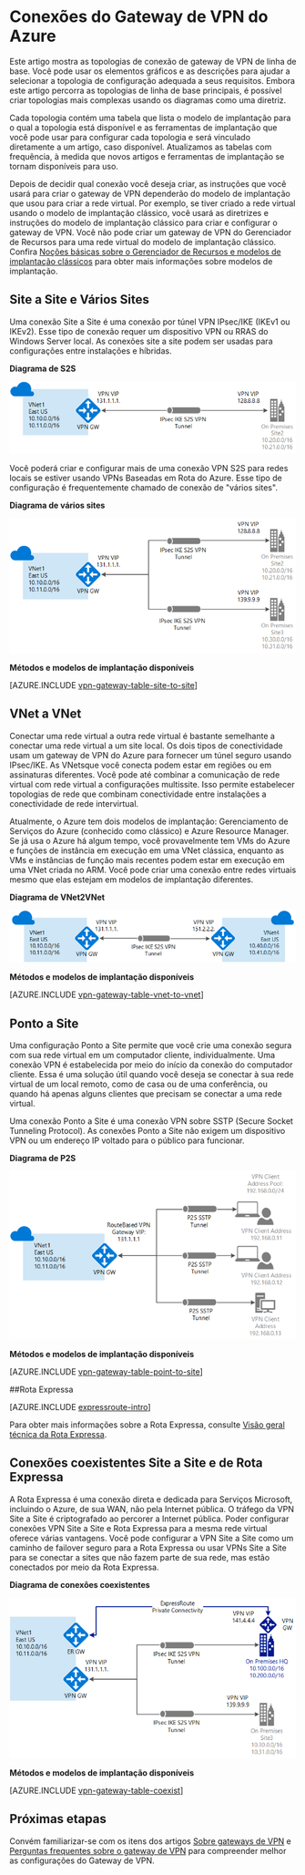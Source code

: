 <properties 
   pageTitle="Topologias de conexão de gateway de VPN | Microsoft Azure"
   description="Exiba as topologias de conexão de gateway de VPN e os modelos de implantação e as ferramentas de configuração disponíveis."
   services="vpn-gateway"
   documentationCenter="na"
   authors="cherylmc"
   manager="carmonm"
   editor=""
   tags="azure-resource-manager,azure-service-management"/>
<tags 
   ms.service="vpn-gateway"
   ms.devlang="na"
   ms.topic="get-started-article"
   ms.tgt_pltfrm="na"
   ms.workload="infrastructure-services"
   ms.date="07/19/2016"
   ms.author="cherylmc" />

# Conexões do Gateway de VPN do Azure

Este artigo mostra as topologias de conexão de gateway de VPN de linha de base. Você pode usar os elementos gráficos e as descrições para ajudar a selecionar a topologia de configuração adequada a seus requisitos. Embora este artigo percorra as topologias de linha de base principais, é possível criar topologias mais complexas usando os diagramas como uma diretriz.

Cada topologia contém uma tabela que lista o modelo de implantação para o qual a topologia está disponível e as ferramentas de implantação que você pode usar para configurar cada topologia e será vinculado diretamente a um artigo, caso disponível. Atualizamos as tabelas com frequência, à medida que novos artigos e ferramentas de implantação se tornam disponíveis para uso.

Depois de decidir qual conexão você deseja criar, as instruções que você usará para criar o gateway de VPN dependerão do modelo de implantação que usou para criar a rede virtual. Por exemplo, se tiver criado a rede virtual usando o modelo de implantação clássico, você usará as diretrizes e instruções do modelo de implantação clássico para criar e configurar o gateway de VPN. Você não pode criar um gateway de VPN do Gerenciador de Recursos para uma rede virtual do modelo de implantação clássico. Confira [Noções básicas sobre o Gerenciador de Recursos e modelos de implantação clássicos](../resource-manager-deployment-model.md) para obter mais informações sobre modelos de implantação.

## Site a Site e Vários Sites

Uma conexão Site a Site é uma conexão por túnel VPN IPsec/IKE (IKEv1 ou IKEv2). Esse tipo de conexão requer um dispositivo VPN ou RRAS do Windows Server local. As conexões site a site podem ser usadas para configurações entre instalações e híbridas.


**Diagrama de S2S**

![Conexão S2S](./media/vpn-gateway-topology/site2site.png "site-to-site")

Você poderá criar e configurar mais de uma conexão VPN S2S para redes locais se estiver usando VPNs Baseadas em Rota do Azure. Esse tipo de configuração é frequentemente chamado de conexão de "vários sites".
 

**Diagrama de vários sites**

![Conexão de vários sites](./media/vpn-gateway-topology/multisite.png "vários sites")


**Métodos e modelos de implantação disponíveis**

[AZURE.INCLUDE [vpn-gateway-table-site-to-site](../../includes/vpn-gateway-table-site-to-site-include.md)]

## VNet a VNet

Conectar uma rede virtual a outra rede virtual é bastante semelhante a conectar uma rede virtual a um site local. Os dois tipos de conectividade usam um gateway de VPN do Azure para fornecer um túnel seguro usando IPsec/IKE. As VNetsque você conecta podem estar em regiões ou em assinaturas diferentes. Você pode até combinar a comunicação de rede virtual com rede virtual a configurações multissite. Isso permite estabelecer topologias de rede que combinam conectividade entre instalações a conectividade de rede intervirtual.

Atualmente, o Azure tem dois modelos de implantação: Gerenciamento de Serviços do Azure (conhecido como clássico) e Azure Resource Manager. Se já usa o Azure há algum tempo, você provavelmente tem VMs do Azure e funções de instância em execução em uma VNet clássica, enquanto as VMs e instâncias de função mais recentes podem estar em execução em uma VNet criada no ARM. Você pode criar uma conexão entre redes virtuais mesmo que elas estejam em modelos de implantação diferentes.


**Diagrama de VNet2VNet**

![Conectando VNet a VNet](./media/vpn-gateway-topology/vnet2vnet.png "vnet a vnet")


**Métodos e modelos de implantação disponíveis**

[AZURE.INCLUDE [vpn-gateway-table-vnet-to-vnet](../../includes/vpn-gateway-table-vnet-to-vnet-include.md)]


## Ponto a Site

Uma configuração Ponto a Site permite que você crie uma conexão segura com sua rede virtual em um computador cliente, individualmente. Uma conexão VPN é estabelecida por meio do início da conexão do computador cliente. Essa é uma solução útil quando você deseja se conectar à sua rede virtual de um local remoto, como de casa ou de uma conferência, ou quando há apenas alguns clientes que precisam se conectar a uma rede virtual.

Uma conexão Ponto a Site é uma conexão VPN sobre SSTP (Secure Socket Tunneling Protocol). As conexões Ponto a Site não exigem um dispositivo VPN ou um endereço IP voltado para o público para funcionar.

**Diagrama de P2S**

![Conexão ponto a site](./media/vpn-gateway-topology/point2site.png "point-to-site")

**Métodos e modelos de implantação disponíveis**

[AZURE.INCLUDE [vpn-gateway-table-point-to-site](../../includes/vpn-gateway-table-point-to-site-include.md)]


##Rota Expressa

[AZURE.INCLUDE [expressroute-intro](../../includes/expressroute-intro-include.md)]

Para obter mais informações sobre a Rota Expressa, consulte [Visão geral técnica da Rota Expressa](../expressroute/expressroute-introduction.md).



## Conexões coexistentes Site a Site e de Rota Expressa

A Rota Expressa é uma conexão direta e dedicada para Serviços Microsoft, incluindo o Azure, de sua WAN, não pela Internet pública. O tráfego da VPN Site a Site é criptografado ao percorer a Internet pública. Poder configurar conexões VPN Site a Site e Rota Expressa para a mesma rede virtual oferece várias vantagens. Você pode configurar a VPN Site a Site como um caminho de failover seguro para a Rota Expressa ou usar VPNs Site a Site para se conectar a sites que não fazem parte de sua rede, mas estão conectados por meio da Rota Expressa.


**Diagrama de conexões coexistentes**

![Coexistência de conexão](./media/vpn-gateway-topology/expressroutes2s.png "expressroute-site2site")


**Métodos e modelos de implantação disponíveis**

[AZURE.INCLUDE [vpn-gateway-table-coexist](../../includes/vpn-gateway-table-coexist-include.md)]




## Próximas etapas

Convém familiarizar-se com os itens dos artigos [Sobre gateways de VPN](vpn-gateway-about-vpngateways.md) e [Perguntas frequentes sobre o gateway de VPN](vpn-gateway-vpn-faq.md) para compreender melhor as configurações do Gateway de VPN.





 

<!---HONumber=AcomDC_0727_2016-->